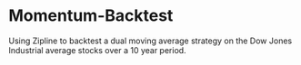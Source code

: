 # Momentum-Backtest
Using Zipline to backtest a dual moving average strategy on the Dow Jones Industrial average stocks over a 10 year period. 
